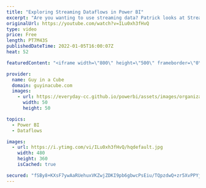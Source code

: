 ```yaml
---
title: "Exploring Streaming Dataflows in Power BI"
excerpt: "Are you wanting to use streaming data? Patrick looks at Streaming Dataflows! A new way to integrate streaming data into your Power BI reports!  Streaming dataflows (preview) https://docs.microsoft.com/en-us/power-bi/transform-model/dataflows/dataflows-streaming  📢 Become a member: https://guyinacu.be/membership"
originalUrl: https://youtube.com/watch?v=ILu0xh3fHvQ
type: video
price: Free
length: PT7M43S
publishedDateTime: 2022-01-05T16:00:07Z
heat: 52

featuredContent: "<iframe width=\"800\" height=\"500\" frameborder=\"0\" src=\"https://www.youtube.com/embed/ILu0xh3fHvQ\" allow=\"accelerometer; autoplay; encrypted-media; gyroscope; picture-in-picture\" allowfullscreen></iframe>"

provider:
  name: Guy in a Cube
  domain: guyinacube.com
  images:
    - url: https://everyday-cc.github.io/powerbi/assets/images/organizations/guyinacube.com-50x50.jpg
      width: 50
      height: 50

topics:
  - Power BI
  - Dataflows

images:
  - url: https://i.ytimg.com/vi/ILu0xh3fHvQ/hqdefault.jpg
    width: 480
    height: 360
    isCached: true

secured: "fSBy8+KXsF7ywAaRUehuxVKZwjZDKI9pb6gbwcPsEiu/TQpzdwQ+zr5XvPPYjcdx/scQoJ9aKQp23nKBs75CsjPzU5nln8bEixUW1ZsyUFGaSbFTU2sWkiACVcTjCejVTJmsY5e9hFNVPEwQO0L4el4zFZfJg0WJBU61gzQSDqrk/453vGTXAzRgR2CvzpVsJVNW8k8/dCn9HYf+ynoHQUetUKtO+yuyfCjK9VjXd5jU/DJ6VJraRqt4OKRXip6g/Y6CTNVks86iK6oRLQAwpLwY7INaJwLV/UJk2z9qbsKuWQrt/Zuu9x0ur9xam6O2pyDgUlJq39LgSUmeBWnlOMFdyW6GWQ+agkoZ/vWjohO0EWBXOalHiypxtwTltlUNeaWd6RwJTeRbJA4TaxxAZ7pLx1FsDVWJg7eZOi28Kgc=;FjK8dw7CaMq/6XMpb4h4Kw=="
---
```


